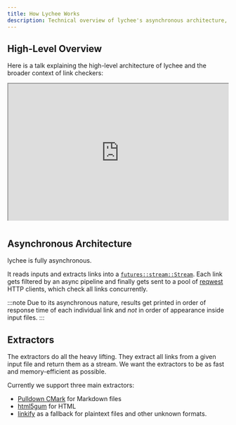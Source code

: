 ```yaml
---
title: How Lychee Works
description: Technical overview of lychee's asynchronous architecture, link extraction, and concurrent processing pipeline.
---
```


## High-Level Overview

Here is a talk explaining the high-level architecture of lychee
and the broader context of link checkers:

<div style=" position: relative; padding-bottom: 56.25%; padding-top: 30px; height: 0; overflow: hidden; margin-bottom: 40px;">
<iframe
style="position: absolute; top: 0; left: 0; width: 100%; height: 100%;"
src="https://www.youtube.com/embed/BIguvia6AvM"
webkitallowfullscreen mozallowfullscreen allowfullscreen>
</iframe>
</div>

## Asynchronous Architecture

lychee is fully asynchronous.

It reads inputs and extracts links into a [`futures::stream::Stream`](https://docs.rs/futures/latest/futures/stream/trait.Stream.html).
Each link gets filtered by an async pipeline and finally gets sent to a pool of
[reqwest](https://github.com/seanmonstar/reqwest) HTTP clients, which check all links concurrently.

:::note
Due to its asynchronous nature, results get printed in order of response time
of each individual link and _not_ in order of appearance inside input files.
:::

## Extractors

The extractors do all the heavy lifting.
They extract all links from a given input file and return them as a stream.
We want the extractors to be as fast and memory-efficient as possible.

Currently we support three main extractors:

- [Pulldown CMark](https://github.com/raphlinus/pulldown-cmark) for Markdown files
- [html5gum](https://github.com/untitaker/html5gum) for HTML
- [linkify](https://github.com/robinst/linkify) as a fallback for plaintext files and other unknown formats.
